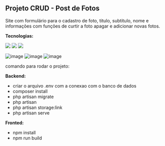 ## Projeto CRUD - Post de Fotos

Site com formulário para o cadastro de foto, titulo, subtitulo, nome e informações com funções de curtir a foto apagar e adicionar novas fotos.


<strong>Tecnologias:</strong>
<div> 
  <img src="https://img.shields.io/badge/Angular-DD0031?style=for-the-badge&logo=angular&logoColor=white">
  <img src="https://img.shields.io/badge/Laravel-FF2D20?style=for-the-badge&logo=laravel&logoColor=white">
  <img src="https://img.shields.io/badge/MySQL-00000F?style=for-the-badge&logo=mysql&logoColor=white">
</div>

![image](https://github.com/AllisonSilveiraDev/Laravel-Angular/assets/104576340/0502b461-a493-4c90-9449-2001bbc098ab)
![image](https://github.com/AllisonSilveiraDev/Laravel-Angular/assets/104576340/c0a0f2ba-0a8f-4618-858b-98051d3ed8f9)
![image](https://github.com/AllisonSilveiraDev/Laravel-Angular/assets/104576340/fd722bea-d884-45d5-8709-47aebdf84392)

comando para rodar o projeto:

<strong>Backend:</strong>
- criar o arquivo .env com a conexao com o banco de dados
- composer install
- php artisan migrate
- php artisan
- php artisan storage:link
- php artisan serve

<strong>Fronted:</strong>
- npm install
- npm run build


